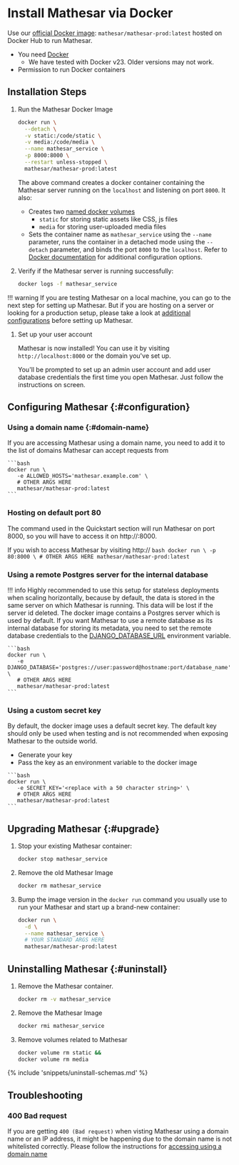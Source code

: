 # Install Mathesar via Docker

Use our [official Docker image](https://hub.docker.com/r/mathesar/mathesar-prod/tags): `mathesar/mathesar-prod:latest` hosted on Docker Hub to run Mathesar.


- You need [Docker](https://docs.docker.com/get-docker/)
    - We have tested with Docker v23. Older versions may not work.
- Permission to run Docker containers


## Installation Steps

1. Run the Mathesar Docker Image

    ```bash
    docker run \
      --detach \
      -v static:/code/static \
      -v media:/code/media \
      --name mathesar_service \
      -p 8000:8000 \
      --restart unless-stopped \
      mathesar/mathesar-prod:latest
    ```

    The above command creates a docker container containing the Mathesar server running on the `localhost` and listening on port `8000`. It also:
    - Creates two [named docker volumes](https://docs.docker.com/storage/volumes/)
        - `static` for storing static assets like CSS, js files
        - `media` for storing user-uploaded media files
    - Sets the container name as `mathesar_service` using the `--name` parameter, runs the container in a detached mode using the `--detach` parameter, and binds the port `8000` to the `localhost`. Refer to [Docker documentation](https://docs.docker.com/engine/reference/commandline/run/#options) for additional configuration options.

1. Verify if the Mathesar server is running successfully:
    ```bash
    docker logs -f mathesar_service
    ```

!!! warning
If you are testing Mathesar on a local machine, you can go to the next step for setting up Mathesar. But if you are hosting on a server or looking for a production setup, please take a look at [additional configurations](#configuration) before setting up Mathesar.

1. Set up your user account

    Mathesar is now installed! You can use it by visiting `http://localhost:8000` or the domain you've set up.

    You'll be prompted to set up an admin user account and add user database credentials the first time you open Mathesar. Just follow the instructions on screen.


## Configuring Mathesar {:#configuration}

### Using a domain name {:#domain-name}

If you are accessing Mathesar using a domain name, you need to add it to the list of domains Mathesar can accept requests from

    ```bash
    docker run \
       -e ALLOWED_HOSTS='mathesar.example.com' \
       # OTHER ARGS HERE
       mathesar/mathesar-prod:latest
    ```

### Hosting on default port 80
The command used in the Quickstart section will run Mathesar on port 8000, so you will have to access it on http://<domain-name>:8000.

If you wish to access Mathesar by visiting http://<domain-name>
    ```bash
    docker run \
      -p 80:8000 \
       # OTHER ARGS HERE
      mathesar/mathesar-prod:latest
    ```

### Using a remote Postgres server for the internal database

!!! info
    Highly recommended to use this setup for stateless deployments when scaling horizontally, because by default, the data is stored in the same server on which Mathesar is running. This data will be lost if the server id deleted.
The docker image contains a Postgres server which is used by default. If you want Mathesar to use a remote database as its internal database for storing its metadata, you need to set the remote database credentials to the [DJANGO_DATABASE_URL]() environment variable.

    ```bash
    docker run \
       -e DJANGO_DATABASE='postgres://user:password@hostname:port/database_name' \
       # OTHER ARGS HERE
       mathesar/mathesar-prod:latest
    ```

### Using a custom secret key

   By default, the docker image uses a default secret key. The default key should only be used when testing and is not recommended when exposing Mathesar to the outside world. 
   - Generate your key
   - Pass the key as an environment variable to the docker image

    ```bash
    docker run \
       -e SECRET_KEY='<replace with a 50 character string>' \
       # OTHER ARGS HERE
       mathesar/mathesar-prod:latest
    ```

## Upgrading Mathesar {:#upgrade}

1. Stop your existing Mathesar container:

    ```bash
    docker stop mathesar_service
    ```

1. Remove the old Mathesar Image
    ```bash
    docker rm mathesar_service
    ```

1. Bump the image version in the `docker run` command you usually use to run your
   Mathesar and start up a brand-new container:

    ```bash
    docker run \
      -d \
      --name mathesar_service \
      # YOUR STANDARD ARGS HERE
      mathesar/mathesar-prod:latest
    ```

## Uninstalling Mathesar {:#uninstall}

1. Remove the Mathesar container.

    ```bash
    docker rm -v mathesar_service
    ```

1. Remove the Mathesar Image

    ```bash
    docker rmi mathesar_service
    ```

1. Remove volumes related to Mathesar

    ```bash
    docker volume rm static &&
    docker volume rm media
    ```

{% include 'snippets/uninstall-schemas.md' %}


## Troubleshooting

### 400 Bad request 

If you are getting `400 (Bad request)` when visting Mathesar using a domain name or an IP address, it might be happening due to the domain name is not whitelisted correctly. Please follow the instructions for [accessing using a domain name](#configuration)